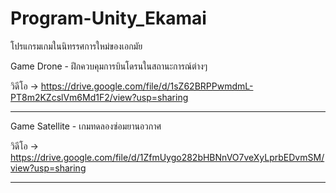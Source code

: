 # Program-Unity_Ekamai
โปรแกรมเกมในนิทรรศการใหม่ของเอกมัย

Game Drone - ฝึกควบคุมการบินโดรนในสถานะการณ์ต่างๆ

วิดีโอ -> https://drive.google.com/file/d/1sZ62BRPPwmdmL-PT8m2KZcslVm6Md1F2/view?usp=sharing

---------------------

Game Satellite - เกมทดลองซ่อมยานอวกาศ

วิดีโอ -> https://drive.google.com/file/d/1ZfmUygo282bHBNnVO7veXyLprbEDvmSM/view?usp=sharing

---------------------
